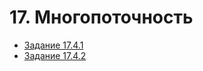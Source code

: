 # 17. Многопоточность

* [Задание 17.4.1](https://github.com/v-mgrgt/Skillbox/tree/main/multithreading/homework_17_4_1)
* [Задание 17.4.2](https://github.com/v-mgrgt/Skillbox/tree/main/multithreading/homework_17_4_2)
